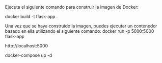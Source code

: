 Ejecuta el siguiente comando para construir la imagen de Docker:

docker build -t flask-app .

Una vez que se haya construido la imagen, puedes ejecutar un contenedor basado en ella utilizando el siguiente comando:
docker run -p 5000:5000 flask-app

http://localhost:5000

docker-compose up -d
